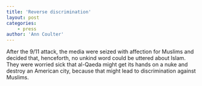 ```yaml
---
title: 'Reverse discrimination'
layout: post
categories:
    - press
author: 'Ann Coulter'
---
```


After the 9/11 attack, the media were seized with affection for Muslims and decided that, henceforth, no unkind word could be uttered about Islam. They were worried sick that al-Qaeda might get its hands on a nuke and destroy an American city, because that might lead to discrimination against Muslims.